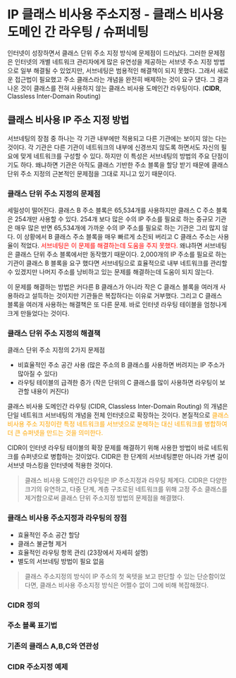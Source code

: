 # IP 클래스 비사용 주소지정 - 클래스 비사용 도메인 간 라우팅 / 슈퍼네팅

인터넷이 성장하면서 클래스 단위 주소 지정 방식에 문제점이 드러났다.
그러한 문제점은 인터넷의 개별 네트워크 관리자에게 많은 유연성을 제공하는 서브넷 주소 지정 방법으로 일부 해결될 수 있었지만, 서브네팅은 범용적인 해결책이 되지 못했다. 그래서 새로운 접근법이 필요했고 주소 클래스라는 개념을 완전히 배제하는 것이 요구 댔다. 그 결과 나온 것이 클래스를 전혀 사용하지 않는 클래스 비사용 도메인간 라우팅이다. (**CIDR**, Classless Inter-Domain Routing)

## 클래스 비사용 IP 주소 지정 방법

서브네팅의 장점 중 하나는 각 기관 내부에만 적용되고 다른 기관에는 보이지 않는 다는 것이다. 각 기관은 다른 기관이 네트워크의 내부에 신경쓰지 않도록 하면서도 자신의 필요에 맞게 네트워크를 구성할 수 있다. 하지만 이 특성은 서브네팅의 방법의 주요 단점이기도 하다. 왜냐하면 기관은 아직도 클래스 기반한 주소 블록을 할당 받기 때문에 클래스 단위 주소 지정의 근본적인 문제점을 그대로 지니고 있기 때문이다.

### 클래스 단위 주소 지정의 문제점

세밀성이 떨어진다. 클래스 B 주소 블록은 65,534개를 사용하지만  클래스 C 주소 블록은 254개만 사용할 수 있다. 254개 보다 많은 수의 IP 주소를 필요로 하는 중규모 기관은 매우 많은 반면 65,534개에 가까운 수의 IP 주소를 필요로 하는 기관은 그리 많지 않다. 이 상황에서 B 클래스 주소 블록을 매우 빠르게 소진되 버리고 C 클래스 주소는 사용율이 적었다.
<font color="red">서브네팅은 이 문제를 해결하는데 도움을 주지 못했다.</font> 왜냐하면 서브네팅은 클래스 단위 주소 블록에서만 동작했기 때문이다. 2,000개의 IP 주소를 필요로 하는 기관이 클래스 B 블록을 요구 했다면 서브네팅으로 효율적으로 내부 네트워크를 관리할수 있겠지만 나머지 주소를 낭비하고 있는 문제를 해결하는데 도움이 되지 않는다.

이 문제를 해결하는 방법은 커다른 B 클래스가 아니라 작은 C 클래스 블록을 여러개 사용하라고 설득하는 것이지만 기관들은 복잡하다는 이유로 거부했다. 그리고 C 클래스 블록을 여러개 사용하는 해결책은 또 다른 문제. 바로 인터넷 라우팅 테이블을 엄청나게 크게 만들었다는 것이다.

### 클래스 단위 주소 지정의 해결책

클래스 단위 주소 지정의 2가지 문제점
- 비효율적인 주소 공간 사용 (많은 주소의 B 클래스를 사용하면 버려지는 IP 주소가 많아질 수 있다)
- 라우팅 테이블의 급격한 증가 (작은 단위의 C 클래스를 많이 사용하면 라우팅이 보관할 내용이 커진다)

클래스 비사용 도메인간 라우팅 (CIDR, Classless Inter-Domain Routing) 의 개념은 단일 네트워크 서브네팅의 개념을 전체 인터넷으로 확장하는 것이다. 본질적으로 <font color="orange">클래스 비사용 주소 지정이란 특정 네트워크를 서브넷으로 분해하는 대신 네트워크를 병합하여 더 큰 슈퍼넷을 만드는 것을 의미한다.</font>

CIDR이 인터넷 라우팅 테이블의 확장 문제를 해결하기 위해 사용한 방법이 바로 네트워크를 슈퍼넷으로 병합하는 것이었다.
CIDR은 한 단계의 서브네팅뿐만 아니라 가변 길이 서브넷 마스킹을 인터넷에 적용한 것이다.

> 클래스 비사용 도메인간 라우팅은 IP 주소지정과 라우팅 체계다. CIDR은 다양한 크기의 유연하고, 다중 단계, 계층 구조로된 네트워크를 위해 고정 주소 클래스를 제거함으로써 클래스 단위 주소지정 방법의 문제점을 해결했다.

### 클래스 비사용 주소지정과 라우팅의 장점

- 효율적인 주소 공간 할당
- 클래스 불균형 제거
- 효율적인 라우팅 항목 관리 (23장에서 자세히 설명)
- 별도의 서브네팅 방법이 필요 없음

> 클래스 주소지정의 방식이 IP 주소의 첫 옥텟을 보고 판단할 수 있는 단순함이었다면, 클래스 비사용 주소지정 방식은 어쩔수 없이 그에 비해 복잡해졌다.


### CIDR 정의

### 주소 블록 표기법

### 기존의 클래스 A,B,C와 연관성

### CIDR  주소지정 예제

